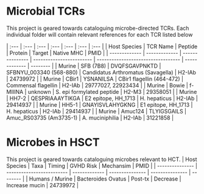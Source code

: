 # Microbial TCRs
This project is geared towards cataloguing microbe-directed TCRs.
Each individual folder will contain relevant references for each TCR listed below

| :--- | :--- | :--- | :--- | :--- | :--- | :--- | 
| Host Species  | TCR Name      | Peptide         | Protein                   | Target                             | Native MHC    | PMID     |
| ------------- | ------------- | --------------- | ------------------------  | ---------------------------------- | ------------- | -------- |
| Murine        | SFB (7B8)     | DVQFSGAVPNKTD   | SFBNYU_003340 (568-880)   | Candidatus Arthromatus (Savagella) | H2-IAb        | 24739972 |
| Murine        | CBir1         | YSNANILSA       | CBir1 flagellin (464-472) | Commensal flagellin                | H2-IAb        | 29777027, 22923434 |
| Murine        | Bowie         | f-MIIINA        | unknown                   | S. epi formylated peptide          | H2-M3         | 29358051 |
| Murine        | HH7-2         | QESPRIAAAYTIKGA | E2 epitope, HH_1713       | H. hepaticus                       | H2-IAb        | 29414937 |
| Murine        | HH5-1         | GNAYISVLAHYGKNG | E1 epitope, HH_1713       | H. hepaticus                       | H2-IAb        | 29414937 |
| Murine        | Amuc124       | TLYIGSGAILS     | Amuc_RS03735 (Am3735-1)   | A. muciniphilia                    | H2-IAb        | 31221858 |


# Microbes in HSCT
This project is geared towards cataloguing microbes relevant to HCT.
| Host Species    | Taxa                      | Timing        | GVHD Risk       | Mechansim       | PMID     |
| --------------- | ------------------------- | ------------- | --------------- | --------------- | -------- |
| Humans / Murine | Bacteroides Ovatus        | Post-tx       | Decrease        | Increase mucin  | 24739972 |

